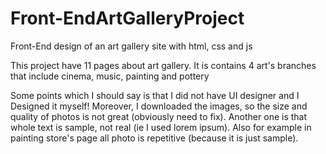 # Front-EndArtGalleryProject
Front-End design of an art gallery site with html, css and js

This project have 11 pages about art gallery. It is contains 4 art's branches that include cinema, music, painting and pottery

Some points which I should say is that I did not have UI designer and I Designed it myself!
Moreover, I downloaded the images, so the size and quality of photos is not great (obviously need to fix). Another one is that whole text is sample, not real (ie I used lorem ipsum). Also for example in painting store's page all photo is repetitive (because it is just sample).
